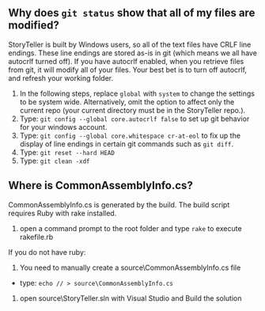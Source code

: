 Why does `git status` show that all of my files are modified?
--
StoryTeller is built by Windows users, so all of the text files have CRLF line endings. These line endings are stored as-is in git (which means we all have autocrlf turned off).
If you have autocrlf enabled, when you retrieve files from git, it will modify all of your files. Your best bet is to turn off autocrlf, and refresh your working folder.

1. In the following steps, replace `global` with `system` to change the settings to be system wide. Alternatively, omit the option to affect only the current repo (your current directory must be in the StoryTeller repo.).
1. Type: `git config --global core.autocrlf false` to set up git behavior for your windows account.
1. Type: `git config --global core.whitespace cr-at-eol` to fix up the display of line endings in certain git commands such as `git diff`.
1. Type: `git reset --hard HEAD`
1. Type: `git clean -xdf`

Where is CommonAssemblyInfo.cs?
--

CommonAssemblyInfo.cs is generated by the build. The build script requires Ruby with rake installed.

1. open a command prompt to the root folder and type `rake` to execute rakefile.rb

If you do not have ruby:

1. You need to manually create a source\CommonAssemblyInfo.cs file 

  * type: `echo // > source\CommonAssemblyInfo.cs`
1. open source\StoryTeller.sln with Visual Studio and Build the solution
